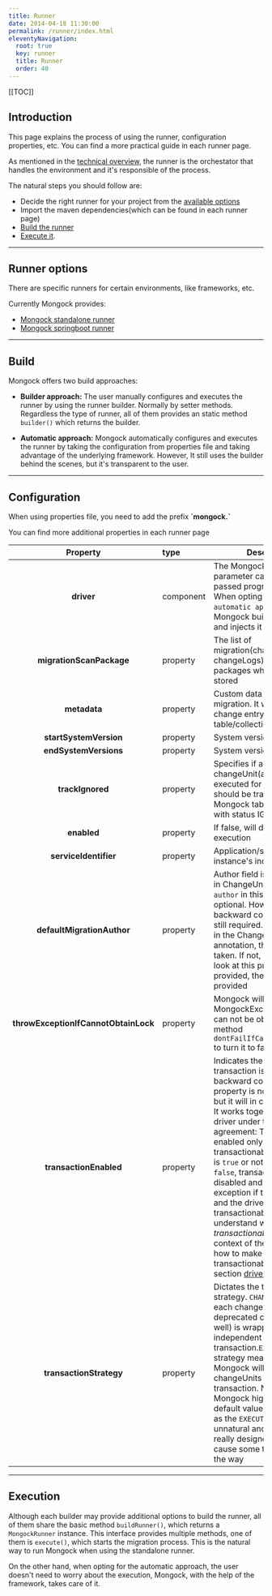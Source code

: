 ```yaml
---
title: Runner
date: 2014-04-18 11:30:00 
permalink: /runner/index.html
eleventyNavigation:
  root: true
  key: runner 
  title: Runner
  order: 40
---
```


<!--1. [Introduction](#introduction)
2. [Runner options](#runner-options)
3. [Build](#build)
3. [Configuration](#configuration)
4. [Execution](#execution)-->


[[TOC]]

## Introduction
This page explains the process of using the runner, configuration properties, etc. You can find a more practical guide in each runner page.

As mentioned in the [technical overview](/technical-overview#runner), the runner is the orchestator that handles the environment and it's responsible of the process.


The natural steps you should follow are:
- Decide the right runner for your project from the [available options](#runner-options)
- Import the maven dependencies(which can be found in each runner page)
- [Build the runner](#build)
- [Execute it](#execution).
______________________________________

## Runner options
There are specific runners for certain environments, like frameworks, etc.

Currently Mongock provides: 
- [Mongock standalone runner](/runner/standalone/) 
- [Mongock springboot runner](/runner/springboot/) 
<!--- [Mongock micronaut runner](/runner/micronaut/) -->
______________________________________

## Build
Mongock offers two build approaches:

- **Builder approach:** The user manually configures and executes the runner by using the runner builder. Normally by setter methods. Regardless the type of runner, all of them provides an static method `builder()` which returns the builder.

- **Automatic approach:** Mongock automatically configures and executes the runner by taking the configuration from properties file and taking advantage of the underlying framework. However, It still uses the builder behind the scenes, but it's transparent to the user.
______________________________________

## Configuration

<p class="tipAlt">When using properties file, you need to add the prefix <b>`mongock.`</b></p>
<p class="success">You can find more additional properties in each runner page</p>

| Property                  | type | Description                                                                                  | Type                | Default value |
| :------------------------:|:---------------------------------------------------------------------------------------------|---------------------|:-----------:|:-------------:|
| **driver**                | component | The Mongock driver. This parameter can only be passed programatically. When opting for the `automatic approach`, Mongock builds the driver and injects it to the runner | ConnectionDriver | Mandatory |  
| **migrationScanPackage**  | property | The list of migration(changeUnits and changeLogs) classes and/or packages where they are stored | List< String >      |Mandatory |  
| **metadata**              | property | Custom data attached to the migration. It will be added to change entry in the mongock table/collection  | Map<String, Object> | null |  
| **startSystemVersion**    | property | System version to start with                                                                 | String              | `0` |  
| **endSystemVersions**     | property | System version to end with                                                                   | String              | MAX_VALUE |  
| **trackIgnored**          | property | Specifies if an ignored changeUnit(already executed for example) should be track in the Mongock table/collection with status IGNORED | boolean | `false` |  
| **enabled**               | property | If false, will disable Mongock execution| boolean |NO          | `true` |  
| **serviceIdentifier**     | property | Application/service instance's indentifier | String | null|
| **defaultMigrationAuthor**| property | Author field is not mandatory in ChangeUnit. The field `author` in this annoation is optional. However for backward compatibility it's still required. If it's provided in the ChangeUnit annotation, this value is taken. If not, Mongock will look at this property. If not provided, the default value is provided| String | `default_author` |
| **throwExceptionIfCannotObtainLock**| property | Mongock will throw MongockException if lock can not be obtained. Builder method `dontFailIfCannotAcquireLock` to turn it to false| boolean | long | `true` |  
| **transactionEnabled**              | property | Indicates the whether transaction is enabled. For backward compatibility, this property is not mandatory but it will in coming versions. It works together with the driver under the following agreement: Transactions are enabled only if the driver is transactionable and this field is `true` or not provided. If it's `false`, transactions are disabled and will throw an exception if this field is `true` and the driver is not transactionable. To understand what _transactionable_ means in the context of the driver and how to make a driver transactionable, visit the section [driver](/driver/)      | boolean | null |  
| **transactionStrategy**   | property | Dictates the transaction strategy. `CHANGE_UNIT` means each changeUnit(applied to deprecated changeLog as well) is wrapped in an independent transaction.`EXECUTION` strategy means that Mongock will wrap all the changeUnits in a single transaction. Note that Mongock higly recomend the default value, `CHANGE_UNIT`, as the `EXECUTION` strategy is unnatural and, unless it's really designed for it, it can cause some troubles along the way | String | `CHANGE_UNIT` |  
______________________________________

## Execution
Although each builder may provide additional options to build the runner, all of them share the basic method `buildRunner()`, which returns a `MongockRunner` instance. This interface provides multiple methods, one of them is `execute()`, which starts the migration process. This is the natural way to run Mongock when using the standalone runner. 

On the other hand, when opting for the automatic approach, the user doesn't need to worry about the execution, Mongock, with the help of the framework, takes care of it.
